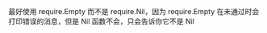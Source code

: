 
<p id="kYs9Nu1a7CFjxZBsx69VQp">

最好使用 require.Empty 而不是 require.Nil，因为 require.Empty 在未通过时会打印错误的消息，但是 Nil 函数不会，只会告诉你它不是 Nil

</p>
